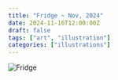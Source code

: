 ```yaml
---
title: "Fridge ~ Nov, 2024"
date: 2024-11-16T12:00:00Z
draft: false
tags: ["art", "illustration"]
categories: ["illustrations"]
---
```


![Fridge](/images/fridge.png)
